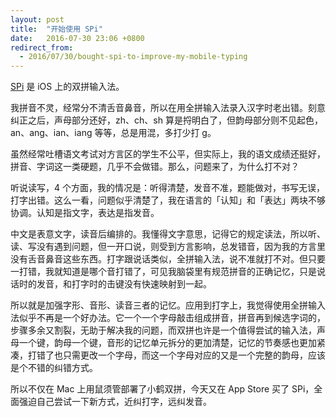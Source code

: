 ```yaml
---
layout: post
title:  "开始使用 SPi"
date:   2016-07-30 23:06 +0800
redirect_from:
  - 2016/07/30/bought-spi-to-improve-my-mobile-typing
---
```


[SPi](http://spiim.com) 是 iOS 上的双拼输入法。

我拼音不灵，经常分不清舌音鼻音，所以在用全拼输入法录入汉字时老出错。刻意纠正之后，声母部分还好，zh、ch、sh 算是捋明白了，但韵母部分则不见起色，an、ang、ian、iang 等等，总是用混，多打少打 g。

虽然经常吐槽语文考试对方言区的学生不公平，但实际上，我的语文成绩还挺好，拼音、字词这一类硬题，几乎不会做错。那么，问题来了，为什么打不对？

听说读写，4 个方面，我的情况是：听得清楚，发音不准，题能做对，书写无误，打字出错。这么一看，问题似乎清楚了，我在语言的「认知」和「表达」两块不够协调。认知是指文字，表达是指发音。

中文是表意文字，读音后编排的。我懂得文字意思，记得它的规定读法，所以听、读、写没有遇到问题，但一开口说，则受到方言影响，总发错音，因为我的方言里没有舌音鼻音这些东西。打字跟说话类似，全拼输入法，说不准就打不对。但只要一打错，我就知道是哪个音打错了，可见我脑袋里有规范拼音的正确记忆，只是说话时的发音，和打字时的击键没有快速映射到一起。

所以就是加强字形、音形、读音三者的记忆。应用到打字上，我觉得使用全拼输入法似乎不再是一个好办法。它一个一个字母敲击组成拼音，拼音再到候选字词的，步骤多余又割裂，无助于解决我的问题，而双拼也许是一个值得尝试的输入法，声母一个键，韵母一个键，音形的记忆单元拆分的更加清楚，记忆的节奏感也更加紧凑，打错了也只需更改一个字母，而这一个字母对应的又是一个完整的韵母，应该是个不错的纠错方式。

所以不仅在 Mac 上用鼠须管部署了小鹤双拼，今天又在 App Store 买了 SPi，全面强迫自己尝试一下新方式，近纠打字，远纠发音。